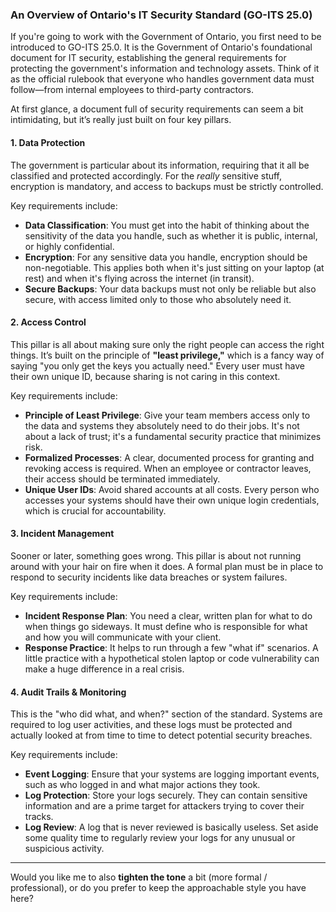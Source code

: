 ### **An Overview of Ontario's IT Security Standard (GO-ITS 25.0)**

If you're going to work with the Government of Ontario, you first need to be introduced to GO-ITS 25.0. It is the Government of Ontario's foundational document for IT security, establishing the general requirements for protecting the government's information and technology assets. Think of it as the official rulebook that everyone who handles government data must follow—from internal employees to third-party contractors.

At first glance, a document full of security requirements can seem a bit intimidating, but it’s really just built on four key pillars.

#### **1. Data Protection**

The government is particular about its information, requiring that it all be classified and protected accordingly. For the *really* sensitive stuff, encryption is mandatory, and access to backups must be strictly controlled.

Key requirements include:

* **Data Classification**: You must get into the habit of thinking about the sensitivity of the data you handle, such as whether it is public, internal, or highly confidential.
* **Encryption**: For any sensitive data you handle, encryption should be non-negotiable. This applies both when it's just sitting on your laptop (at rest) and when it's flying across the internet (in transit).
* **Secure Backups**: Your data backups must not only be reliable but also secure, with access limited only to those who absolutely need it.

#### **2. Access Control**

This pillar is all about making sure only the right people can access the right things. It’s built on the principle of **"least privilege,"** which is a fancy way of saying "you only get the keys you actually need." Every user must have their own unique ID, because sharing is not caring in this context.

Key requirements include:

* **Principle of Least Privilege**: Give your team members access only to the data and systems they absolutely need to do their jobs. It's not about a lack of trust; it's a fundamental security practice that minimizes risk.
* **Formalized Processes**: A clear, documented process for granting and revoking access is required. When an employee or contractor leaves, their access should be terminated immediately.
* **Unique User IDs**: Avoid shared accounts at all costs. Every person who accesses your systems should have their own unique login credentials, which is crucial for accountability.

#### **3. Incident Management**

Sooner or later, something goes wrong. This pillar is about not running around with your hair on fire when it does. A formal plan must be in place to respond to security incidents like data breaches or system failures.

Key requirements include:

* **Incident Response Plan**: You need a clear, written plan for what to do when things go sideways. It must define who is responsible for what and how you will communicate with your client.
* **Response Practice**: It helps to run through a few "what if" scenarios. A little practice with a hypothetical stolen laptop or code vulnerability can make a huge difference in a real crisis.

#### **4. Audit Trails & Monitoring**

This is the "who did what, and when?" section of the standard. Systems are required to log user activities, and these logs must be protected and actually looked at from time to time to detect potential security breaches.

Key requirements include:

* **Event Logging**: Ensure that your systems are logging important events, such as who logged in and what major actions they took.
* **Log Protection**: Store your logs securely. They can contain sensitive information and are a prime target for attackers trying to cover their tracks.
* **Log Review**: A log that is never reviewed is basically useless. Set aside some quality time to regularly review your logs for any unusual or suspicious activity.

---

Would you like me to also **tighten the tone** a bit (more formal / professional), or do you prefer to keep the approachable style you have here?

